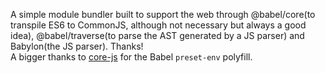A simple module bundler built to support the web through @babel/core(to transpile ES6 to CommonJS, although not necessary but always a good idea), @babel/traverse(to parse the AST generated by a JS parser) and Babylon(the JS parser). Thanks!  
A bigger thanks to [core-js](https://github.com/zloirock/core-js) for the Babel `preset-env` polyfill. 
